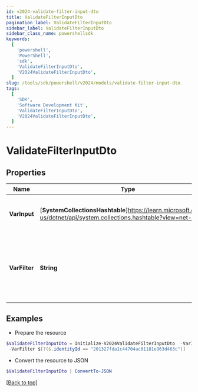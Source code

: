 ```yaml
---
id: v2024-validate-filter-input-dto
title: ValidateFilterInputDto
pagination_label: ValidateFilterInputDto
sidebar_label: ValidateFilterInputDto
sidebar_class_name: powershellsdk
keywords:
  [
    'powershell',
    'PowerShell',
    'sdk',
    'ValidateFilterInputDto',
    'V2024ValidateFilterInputDto',
  ]
slug: /tools/sdk/powershell/v2024/models/validate-filter-input-dto
tags:
  [
    'SDK',
    'Software Development Kit',
    'ValidateFilterInputDto',
    'V2024ValidateFilterInputDto',
  ]
---
```


# ValidateFilterInputDto

## Properties

| Name | Type | Description | Notes |
| --- | --- | --- | --- |
| **VarInput** | [**SystemCollectionsHashtable**]https://learn.microsoft.com/en-us/dotnet/api/system.collections.hashtable?view=net-9.0 | Mock input to evaluate filter expression against. | [required] |
| **VarFilter** | **String** | JSONPath filter to conditionally invoke trigger when expression evaluates to true. | [required] |

## Examples

- Prepare the resource

```powershell
$ValidateFilterInputDto = Initialize-V2024ValidateFilterInputDto  -VarInput {identityId=201327fda1c44704ac01181e963d463c} `
 -VarFilter $[?($.identityId == "201327fda1c44704ac01181e963d463c")]
```

- Convert the resource to JSON

```powershell
$ValidateFilterInputDto | ConvertTo-JSON
```

[[Back to top]](#)
